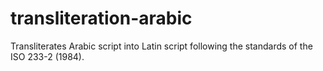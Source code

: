 # transliteration-arabic
Transliterates Arabic script into Latin script following the standards of the ISO 233-2 (1984).
